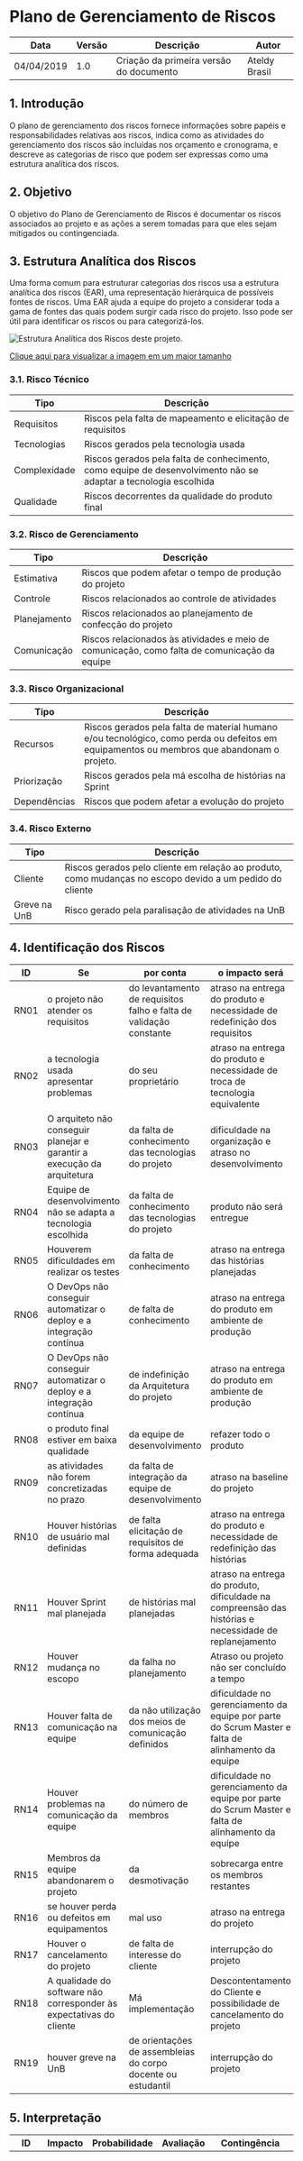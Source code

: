 # Plano de Gerenciamento de Riscos

| **Data** | **Versão** | **Descrição** | **Autor** |
| --- | --- | --- | --- |
| 04/04/2019 | 1.0 | Criação da primeira versão do documento | Ateldy Brasil |

## 1. Introdução

O plano de gerenciamento dos riscos fornece informações sobre papéis e responsabilidades relativas aos riscos, indica como as atividades do gerenciamento dos riscos são incluídas nos orçamento e cronograma, e descreve as categorias de risco que podem ser expressas como uma estrutura analítica dos riscos.

## 2. Objetivo

O objetivo do Plano de Gerenciamento de Riscos é documentar os riscos associados ao projeto e as ações a serem tomadas para que eles sejam mitigados ou contingenciada.

## 3. Estrutura Analítica dos Riscos

Uma forma comum para estruturar categorias dos riscos usa a estrutura analítica dos riscos (EAR), uma representação hierárquica de possíveis fontes de riscos. Uma EAR ajuda a equipe do projeto a considerar toda a gama de fontes das quais podem surgir cada risco do projeto. Isso pode ser útil para identificar os riscos ou para categorizá-los.

![Estrutura Analítica dos Riscos deste projeto.](../assets/img/project/risks/EAR.jpg)

[Clique aqui para visualizar a imagem em um maior tamanho](https://raw.githubusercontent.com/fga-eps-mds/2019.1-ADA/gh-pages/docs/assets/img/risks/EAR.jpg)

### 3.1. Risco Técnico

| **Tipo** | **Descrição** |
| --- | --- |
| Requisitos | Riscos pela falta de mapeamento e elicitação de requisitos |
| Tecnologias | Riscos gerados pela tecnologia usada |
| Complexidade | Riscos gerados pela falta de conhecimento, como equipe de desenvolvimento não se adaptar a tecnologia escolhida |
| Qualidade | Riscos decorrentes da qualidade do produto final |

### 3.2. Risco de Gerenciamento

| **Tipo** | **Descrição** |
| --- | --- |
| Estimativa | Riscos que podem afetar o tempo de produção do projeto |
| Controle | Riscos relacionados ao controle de atividades |
| Planejamento | Riscos relacionados ao planejamento de confecção do projeto |
| Comunicação | Riscos relacionados às atividades e meio de comunicação, como falta de comunicação da equipe |

### 3.3. Risco Organizacional

| **Tipo** | **Descrição** |
| --- | --- |
| Recursos | Riscos gerados pela falta de material humano e/ou tecnológico, como perda ou defeitos em equipamentos ou membros que abandonam o projeto. |
| Priorização | Riscos gerados pela má escolha de histórias na Sprint |
| Dependências | Riscos que podem afetar a evolução do projeto |

### 3.4. Risco Externo

| **Tipo** | **Descrição** |
| --- | --- |
| Cliente | Riscos gerados pelo cliente em relação ao produto, como mudanças no escopo devido a um pedido do cliente |
| Greve na UnB | Risco gerado pela paralisação de atividades na UnB |

## 4. Identificação dos Riscos

| **ID** | **Se** | **por conta** | **o impacto será** | **Categoria EAR** |
| --- | --- | --- | --- | --- |
| RN01 | o projeto não atender os requisitos | do levantamento de requisitos falho e falta de validação constante | atraso na entrega do produto e necessidade de redefinição dos requisitos | Requisitos |
| RN02 | a tecnologia usada apresentar problemas | do seu proprietário | atraso na entrega do produto e necessidade de troca de tecnologia equivalente | Tecnologias |
| RN03 | O arquiteto não conseguir planejar e garantir a execução da arquitetura | da falta de conhecimento das tecnologias do projeto | dificuldade na organização e atraso no desenvolvimento | Complexidade |
| RN04 | Equipe de desenvolvimento não se adapta a tecnologia escolhida | da falta de conhecimento das tecnologias do projeto | produto não será entregue | Complexidade |
| RN05 | Houverem dificuldades em realizar os testes | da falta de conhecimento | atraso na entrega das histórias planejadas | Complexidade |
| RN06 | O DevOps não conseguir automatizar o deploy e a integração contínua | de falta de conhecimento | atraso na entrega do produto em ambiente de produção | Complexidade |
| RN07 | O DevOps não conseguir automatizar o deploy e a integração contínua | de indefinição da Arquitetura do projeto | atraso na entrega do produto em ambiente de produção | Complexidade |
| RN08 | o produto final estiver em baixa qualidade | da equipe de desenvolvimento | refazer todo o produto | Qualidade |
| RN09 | as atividades não forem concretizadas no prazo | da falta de integração da equipe de desenvolvimento | atraso na baseline do projeto | Estimativa/Dependência |
| RN10 | Houver histórias de usuário mal definidas | de falta elicitação de requisitos de forma adequada | atraso na entrega do produto e necessidade de redefinição das histórias | Estimativa |
| RN11 | Houver Sprint mal planejada | de histórias mal planejadas | atraso na entrega do produto, dificuldade na compreensão das histórias e necessidade de replanejamento | Estimativa/Priorização |
| RN12 | Houver mudança no escopo | da falha no planejamento | Atraso ou projeto não ser concluído a tempo | Planejamento |
| RN13 | Houver falta de comunicação na equipe | da não utilização dos meios de comunicação definidos | dificuldade no gerenciamento da equipe por parte do Scrum Master e falta de alinhamento da equipe | Comunicação |
| RN14 | Houver problemas na comunicação da equipe | do número de membros | dificuldade no gerenciamento da equipe por parte do Scrum Master e falta de alinhamento da equipe | Comunicação |
| RN15 | Membros da equipe abandonarem o projeto | da desmotivação | sobrecarga entre os membros restantes | Recursos |
| RN16 | se houver perda ou defeitos em equipamentos | mal uso | atraso na entrega do projeto | Recursos |
| RN17 | Houver o cancelamento do projeto | de falta de interesse do cliente | interrupção do projeto | Cliente |
| RN18 | A qualidade do software não corresponder às expectativas do cliente | Má implementação | Descontentamento do Cliente e possibilidade de cancelamento do projeto | Cliente/Qualidade |
| RN19 | houver greve na UnB | de orientações de assembleias do corpo docente ou estudantil | interrupção do projeto | Greve na UnB |

## 5. Interpretação

| **ID** | **Impacto** | **Probabilidade** | **Avaliação** | **Contingência** | **Mitigação** |
| --- | --- | --- | --- | --- | --- |
| RN01 | Crítico | Muito Alta | 25 | Revalidar todo os requisitos com o Product Owner e com o cliente | Realizar constantes reuniões entre os membros da equipe, com o cliente e pesquisas necessárias para obtenção de conhecimento e compreensão sobre o escopo do projeto |
| RN02 | Crítico | Baixa | 10 | Trocar para uma tecnologia equivalente | Escolher uma tecnologia com suporte |
| RN03 | Crítico | Alta | 16 | Realizar a mudança na Arquitetura do projeto buscando outras tecnologias capazes de solucionar os problemas ocorridos | Buscar conhecimento com outros alunos, professores, pessoas de fora da comunidade universitária, novas pesquisas e/ou cogitar a mudança de tecnologias |
| RN04 | Grande | Alta | 16 | Indicar treinamentos para a equipe de desenvolvimento sobre a tecnologia escolhida | Estabelecer treinamentos constantes sobre a tecnologia escolhida |
| RN05 | Crítico | Alta | 20 | Indicar treinamentos para a equipe de desenvolvimento sobre testes | Estabelecer treinamentos constantes sobre testes |
| RN06 | Grande | Alta | 16 | Procurar ajuda de alunos, professores, pessoas de fora do ambiente universitário e aumentar a carga de estudos | Realização de pesquisas constantes e consultoria com outros alunos, professores e pessoas de fora do ambiente universitário |
| RN07 | Grande | Alta | 16 | Procurar ajuda de alunos, professores, pessoas de fora do ambiente universitário e aumentar a carga de estudos, por parte do Arquiteto | Realização de pesquisas constantes e consultoria com outros alunos, professores e pessoas de fora do ambiente universitário, por parte do Arquiteto |
| RN08 | Crítico | Muito Alta | 25 | Realizar refatoração de código, testes e validação com o cliente | Realizar treinamentos de todas as tecnologias utilizadas, garantir a realização de testes, boas práticas de programação e validação com o cliente |
| RN09 | Crítico | Muito alta | 25 | Realizar a entrega na próxima Sprint como dívida técnica e, talvez, realocá-la para uma dupla com mais facilidade com a tecnologia | Planejar as atividades e dividi-las nas sprints com base nos pesos e dificuldade definida no planning poker |
| RN10 | Grande | Muito alta | 20 | Realizar um replanejamento das histórias para que entrem em conformidade com os requisitos | Realizar constantes reuniões entre os membros da equipe, com o cliente e pesquisas necessárias para obtenção de conhecimento e compreensão sobre o escopo do projeto |
| RN11 | Grande | Alta | 16 | Realizar replanejamento da sprint utilizando a priorização do backlog do produto | Montar o backlog da sprint utilizando a priorização do backlog do produto |
| RN12 | Crítico | Baixa | 10 | Redefinir o quanto antes as mudanças de escopo | Manter sempre a comunicação com o cliente |
| RN13 | Crítico | Alta | 20 | Reafirmar a necessidade de um alto grau de comunicação e promover as mudanças necessárias, desde realização de daily meetings mais objetivas a mudanças de ferramentas para comunicação | Criando o Plano de comunicação em que a equipe demonstre comum acordo |
| RN14 | Crítico | Alta | 20 | Reafirmar a necessidade de um alto grau de comunicação e promover as mudanças necessárias, desde realização de daily meetings mais objetivas a mudanças de ferramentas para comunicação | Criando o Plano de comunicação em que a equipe demonstre comum acordo |
| RN15 | Grande | Muito alta | 20 | Realocar as tarefas entre os membros presentes | Conversar com a equipe a fim de reafirmar a importância do projeto para que a equipe o priorize |
| RN16 | Grande | Média | 12 | Realocar as tarefas entre os membros com equipamentos que funcionam | Incentivar a manutenção recorrente de equipamentos |
| RN17 | Crítico | Muito Baixa | 5 | Oferecer a melhor possibilidade de produto para o cliente | Manter comunicação constante com o cliente |
| RN18 | Crítico | Muito Alta | 25 | Realizar refatoração de código, testes e validação com o cliente | Realizar treinamentos de todas as tecnologias utilizadas, garantir a realização de testes, boas práticas de programação e validação com o cliente |
| RN19 | Crítico | Média | 15 | Aceitar o risco | - |

### 5.1. Tabela de Probabilidade

| **Probabilidade** | **Intervalo** | **Peso** |
| --- | --- | --- |
| Muito Baixa |  menor que 10% | 1 |
| Baixa | de 10% a 25% | 2 |
| Média | de 25% a 50% | 3 |
| Alta | de 50% a 75% | 4 |
| Muito Alta | maior que 75% | 5 |

### 5.2. Tabela de Impacto

| **Impacto** | **Descrição** | **Peso** |
| --- | --- | --- |
| Insignificante | Impacto insignificante para o andamento do projeto | 1 |
| Pequeno | Impacto com pouca influência no andamento do projeto | 2 |
| Moderado | Impacto notável para o andamento do projeto | 3 |
| Grande | Impacto grave para o andamento do projeto | 4 |
| Crítico | Impacto crítico para o andamento do projeto | 5 |

### 5.3. Avaliação dos Riscos

A avaliação dos riscos é feita multiplicando o peso da probabilidade pelo peso do impacto.

| **Impacto/Probabilidade** | **Muito Baixa** | **Baixa** | **Média** | **Alta** | **Muito alta** |
| --- | --- | --- | --- | --- | --- |
| **Insignificante** | **1** | **2** | **3** | **4** | **5** |
| **Pequeno** | **2** | **4** | **6** | **8** | **10** |
| **Moderado** | **3** | **6** | **9** | **12** | **15** |
| **Grande** | **4** | **8** | **12** | **16** | **20** |
| **Crítico** | **5** | **10** | **15** | **20** | **25** |

## 6. Referências

PMI (2017), **UM GUIA DO CONHECIMENTO EM GERENCIAMENTO DE PROJETOS (GUIA PMBOK®)**, 6ª Ed.

BARCELOS, Filipe; ARAUJO Igor; NAVES, Lucas; LIMA, Shermam. **NaturalSearch - Plano de Gerenciamento de Riscos. Disponível em:** https://fga-eps-mds.github.io/2018.2-NaturalSearch/docs/Plano\_de\_Risco.html

VILARINS, Augusto; FRANÇA, Emanoel; SOARES, Ingrid. **GamesBI - Riscos.** Disponível em: https://fga-eps-mds.github.io/2018.2-GamesBI/viabilidade/riscos.html